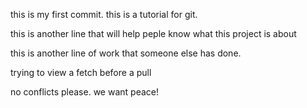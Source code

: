 this is my first commit. this is a tutorial for git.

this is another line that will help peple know what this project is about

this is another line of work that someone else has done.

trying to view a fetch before a pull

no conflicts please. we want peace!
